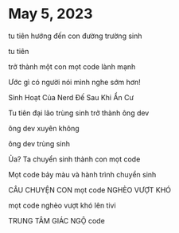 # May 5, 2023

tu tiên hướng đến con đường trường sinh

tu tiên

trở thành một con mọt code lành mạnh

Ước gì có người nói mình nghe sớm hơn!

Sinh Hoạt Của Nerd Đế Sau Khi Ẩn Cư

Tu tiên đại lão trùng sinh trở thành ông dev

ông dev xuyên không

ông dev trùng sinh

Ủa? Ta chuyển sinh thành con mọt code

Mọt code bảy màu và hành trình chuyển sinh

CÂU CHUYỆN CON mọt code NGHÈO VƯỢT KHÓ

mọt code nghèo vượt khó lên tivi

TRUNG TÂM GIÁC NGỘ code 